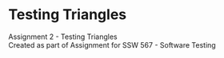 # Testing Triangles

Assignment 2 - Testing Triangles <br />
Created as part of Assignment for SSW 567 - Software Testing <br />